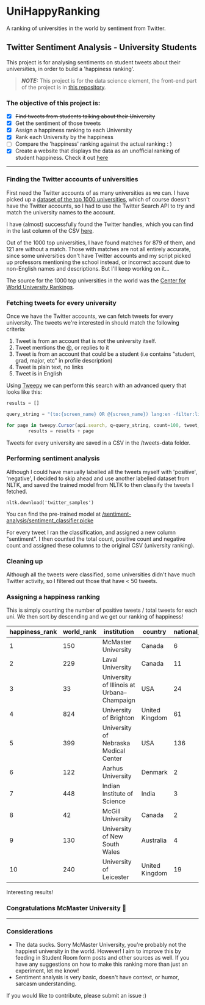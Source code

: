 # UniHappyRanking

A ranking of universities in the world by sentiment from Twitter. 

## Twitter Sentiment Analysis - University Students

This project is for analysing sentiments on student tweets about their universities, in order to build a 'happiness ranking'.

> **_NOTE:_**  This project is for the data science element, the front-end part of the project is in [this repository](https://github.com/basharovV/UniHappyRanking).

### The objective of this project is:
- [x] ~~Find tweets from students talking about their University~~
- [x] Get the sentiment of those tweets
- [x] Assign a happiness ranking to each University
- [x] Rank each University by the happiness
- [ ] Compare the 'happiness' ranking against the actual ranking : ) 
- [x] Create a website that displays the data as an unofficial ranking of student happiness. Check it out [here](https://uni-happy-ranking.herokuapp.com)
----

### Finding the Twitter accounts of universities
First need the Twitter accounts of as many universities as we can. I have picked up a [dataset of the top 1000 universities](https://www.kaggle.com/mylesoneill/world-university-rankings), which of course doesn't have the Twitter accounts, so I had to use the Twitter Search API to try and match the university names to the account. 

I have (almost) successfully found the Twitter handles, which you can find in the last column of the CSV [here](./world_rankings_with_twitter.csv). 

Out of the 1000 top universities, I have found matches for 879 of them, and 121 are without a match. Those with matches are not all entirely accurate, since some universities don't have Twitter accounts and my script picked up professors mentioning the school instead, or incorrect account due to non-English names and descriptions. But I'll keep working on it...

The source for the 1000 top universities in the world was the [Center for World University Rankings](http://cwur.org/).

### Fetching tweets for every university
Once we have the Twitter accounts, we can fetch tweets for every university. The tweets we're interested in should match the following criteria:
1. Tweet is from an account that is _not_ the university itself.
2. Tweet mentions the @<university>, or replies to it
3. Tweet is from an account that could be a student (i.e contains "student, grad, major, etc" in profile description)
4. Tweet is plain text, no links
5. Tweet is in English

Using [Tweepy](https://github.com/tweepy/tweepy) we can perform this search with an advanced query that looks like this:

```js
results = []

query_string = "(to:{screen_name} OR @{screen_name}) lang:en -filter:links".format(screen_name=screen_name)

for page in tweepy.Cursor(api.search, q=query_string, count=100, tweet_mode='extended').pages(5):
        results = results + page
```

Tweets for every university are saved in a CSV in the /tweets-data folder.

### Performing sentiment analysis

Although I could have manually labelled all the tweets myself with 'positive', 'negative', I decided to skip ahead and use another labelled dataset from NLTK, and saved the trained model from NLTK to then classify the tweets I fetched. 
```
nltk.download('twitter_samples')
```
You can find the pre-trained model at [/sentiment-analysis/sentiment_classifier.picke](./sentiment-analysis/sentiment_classifier.picke)

For every tweet I ran the classification, and assigned a new column "sentiment". I then counted the total count, positive count and negative count and assigned these columns to the original CSV (university ranking).

### Cleaning up
Although all the tweets were classified, some universities didn't have much Twitter activity, so I filtered out those that have < 50 tweets. 

### Assigning a happiness ranking
This is simply counting the number of positive tweets / total tweets for each uni. We then sort by descending and we get our ranking of happiness! 

happiness_rank | world_rank | institution | country | national_rank
--- | --- | --- | --- | ---
1 | 150	| McMaster University	| Canada | 6
2 | 229	| Laval University |	Canada | 11
3 | 33	| University of Illinois at Urbana–Champaign |	USA	| 24
4 | 824	| University of Brighton | United Kingdom |	61
5 | 399 |	University of Nebraska Medical Center	| USA	| 136
6 | 122 |	Aarhus University	| Denmark	| 2
7 | 448 |	Indian Institute of Science	| India	| 3
8 | 42 | McGill University	| Canada| 2
9 | 130	| University of New South Wales	| Australia |	4
10 | 240	| University of Leicester	| United Kingdom	| 19

Interesting results! 

### Congratulations McMaster University 🥳 

----

### Considerations
- The data sucks. Sorry McMaster University, you're probably not the happiest university in the world. However! I aim to improve this by feeding in Student Room form posts and other sources as well. If you have any suggestions on how to make this ranking more than just an experiment, let me know! 
- Sentiment analysis is very basic, doesn't have context, or humor, sarcasm understanding.

If you would like to contribute, please submit an issue :) 
